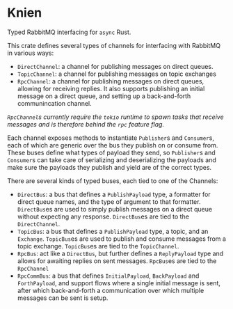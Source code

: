 # Knien

Typed RabbitMQ interfacing for `async` Rust.

This crate defines several types of channels for interfacing with RabbitMQ in various ways:
- `DirectChannel`: a channel for publishing messages on direct queues.
- `TopicChannel`: a channel for publishing messages on topic exchanges
- `RpcChannel`: a channel for publishing messages on direct queues, allowing for receiving replies. It also supports publishing an initial message on a direct queue, and setting up a back-and-forth communincation channel.

*`RpcChannel`s currently require the `tokio` runtime to spawn tasks that receive messages and is therefore behind the `rpc` feature flag.*

Each channel exposes methods to instantiate `Publisher`s and `Consumer`s, each of which are generic over the bus they publish on or consume from. These buses define what types of payload they send, so `Publisher`s and `Consumer`s can take care of serializing and deserializing the payloads and make sure the payloads they publish and yield are of the correct types.

There are several kinds of typed buses, each tied to one of the Channels:
- `DirectBus`: a bus that defines a `PublishPayload` type, a formatter for direct queue names, and the type of argument to that formatter. `DirectBus`es are used to simply publish messages on a direct queue without expecting any response. `DirectBus`es are tied to the `DirectChannel`.
- `TopicBus`: a bus that defines a `PublishPayload` type, a topic, and an `Exchange`. `TopicBus`es are used to publish and consume messages from a topic exchange. `TopicBus`es are tied to the `TopicChannel`.
- `RpcBus`: act like a `DirectBus`, but further defines a `ReplyPayload` type and allows for awaiting replies on sent messages. `RpcBus`es are tied to the `RpcChannel`
- `RpcCommBus`: a bus that defines `InitialPayload`, `BackPayload` and `ForthPayload`, and support flows where a single initial message is sent, after which back-and-forth a communication over which multiple messages can  be sent is setup.
